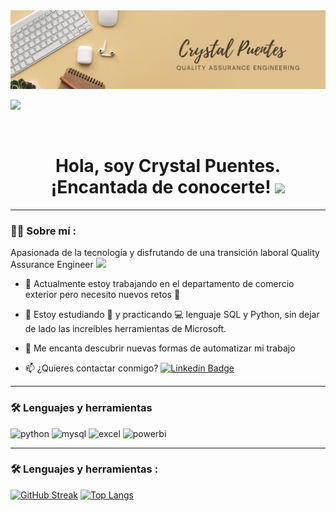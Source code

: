 <div id="header" align="center">
<img src="https://github.com/Crosty02/Crosty02/blob/main/Black%20and%20Beige%20Modern%20Handwriting%20Professional%20Business%20LinkedIn%20Banner.png?raw=true" width="800"/>
</div>



[![](https://img.shields.io/badge/LinkedIn-0077B5?style=for-the-badge&logo=linkedin&logoColor=white)](https://www.linkedin.com/in/crystal-puentes/)

  
<div id="badges" align="center">
  <img decoding="async" src="https://visitor-badge-reloaded.herokuapp.com/badge?page_id=Crosty02.Crosty02&color=00cf00" alt=""/>

<h1 align="center">
  Hola, soy Crystal Puentes. ¡Encantada de conocerte!
  <img src="https://media.giphy.com/media/hvRJCLFzcasrR4ia7z/giphy.gif" width="30px"/>
</h1>

---
 <div id="header" align="left">

### :woman_technologist: Sobre mí :
Apasionada de la tecnología y disfrutando de una transición laboral Quality Assurance Engineer <img decoding="async" src="https://media.giphy.com/media/WUlplcMpOCEmTGBtBW/giphy.gif" width="30">

* :telescope: Actualmente estoy trabajando en el departamento de comercio exterior pero necesito nuevos retos :muscle:

* :seedling: Estoy estudiando :blue_book: y practicando :computer: lenguaje SQL y Python, sin dejar de lado las increíbles herramientas de Microsoft.

* :heartbeat: Me encanta descubrir nuevas formas de automatizar mi trabajo

* :mailbox: ¿Quieres contactar conmigo? [![Linkedin Badge](https://img.shields.io/badge/-Crystal%20Puentes-blue?style=flat&logo=Linkedin&logoColor=white)](https://www.linkedin.com/in/crystal-puentes)


---

### :hammer_and_wrench: Lenguajes y herramientas  

<div id="header" align="left">
    <img decoding="async" src="https://img.shields.io/badge/Python-3776AB?style=for-the-badge&logo=python&logoColor=white" alt="python"/>
  </a>
    <img decoding="async" src="https://img.shields.io/badge/MySQL-6DB33F?style=for-the-badge&logo=mysql&logoColor=white" alt="mysql"/>
  </a>
 <img decoding="async" src="https://img.shields.io/badge/Microsoft_Excel-217346?style=for-the-badge&logo=microsoft-excel&logoColor=white" alt="excel"/>
  </a>
 <img decoding="async" src="https://img.shields.io/badge/Power_BI-FFBE00?style=for-the-badge&logo=Power-BI&logoColor=white" alt="powerbi"/>
  </a>
</div>

---

### :hammer_and_wrench: Lenguajes y herramientas :

[![GitHub Streak](http://github-readme-streak-stats.herokuapp.com?user=Crosty02&theme=dark&background=000000)](https://git.io/streak-stats)
[![Top Langs](https://github-readme-stats.vercel.app/api/top-langs/?username=Crosty02&layout=compact&theme=vision-friendly-dark)](https://github.com/anuraghazra/github-readme-stats)








